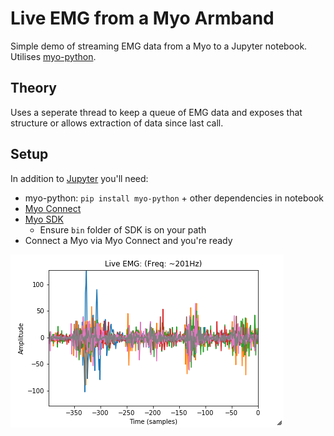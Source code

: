 # Live EMG from a Myo Armband

Simple demo of streaming EMG data from a Myo to a Jupyter notebook. Utilises [myo-python](https://github.com/NiklasRosenstein/myo-python).

## Theory
Uses a seperate thread to keep a queue of EMG data and exposes that structure or allows extraction of data since last call.

## Setup
In addition to [Jupyter](https://jupyter.org) you'll need:
* myo-python: `pip install myo-python` + other dependencies in notebook
* [Myo Connect](https://developer.thalmic.com/downloads)
* [Myo SDK](https://developer.thalmic.com/downloads)
    * Ensure `bin` folder of SDK is on your path
* Connect a Myo via Myo Connect and you're ready

![In Action](img/myo_live.png "Live EMG")